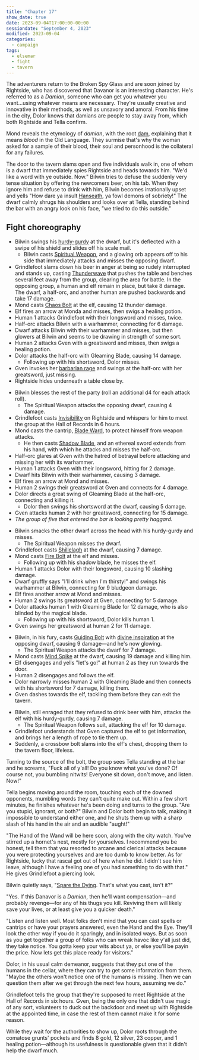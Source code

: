```yaml
---
title: "Chapter 17"
show_date: true
date: 2023-09-04T17:00:00-00:00
sessiondate: "September 4, 2023"
modified: 2023-09-04
categories:
  - campaign
tags:
  - elsemar
  - fight
  - tavern
---
```


The adventurers return to the Broken Spy Glass and are soon joined by Rightside,
who has discovered that Davanor is an interesting character. He's referred to as
a _Damian_, someone who can get you whatever you want...using whatever means are
necessary. They're usually creative and innovative in their methods, as well
as unsavory and amoral. From his time in the city, Dolor knows that damians are
people to stay away from, which both Rightside and Tella confirm.

Mond reveals the etymology of _damian_, with the root [dam](https://hebrew.jerusalemprayerteam.org/blood/),
explaining that it means _blood_ in the Old Language. They surmise that's why the woman
asked for a sample of their blood, their soul and personhood is the collateral for any failures.

The door to the tavern slams open and five individuals walk in, one of whom is
a dwarf that immediately spies Rightside and heads towards him. "We'd like a word
with ye outside. Now." Bilwin tries to defuse the suddenly very tense situation
by offering the newcomers beer, on his tab. When they ignore him and refuse to
drink with him, Bilwin becomes irrationally upset and yells "How dare ya insult
[Hanseath](https://www.thievesguild.cc/gods/god?godid=240), ya fowl demons of
sobriety!" The dwarf calmly shrugs his shoulders and looks over at Tella, standing
behind the bar with an angry look on his face, "we tried to do this outside."

## Fight choreography

<!-- Round 1 -->
*   Bilwin swings his [hurdy-gurdy](https://en.wikipedia.org/wiki/Hurdy-gurdy) at
    the dwarf, but it's deflected with a swipe of his shield and slides off his scale mail.
    *   Bilwin casts [Spiritual Weapon](https://www.dndbeyond.com/spells/spiritual-weapon),
        and a glowing orb appears off to his side that immediately attacks and
        misses the opposing dwarf.
*   Grindlefoot slams down his beer in anger at being so rudely interrupted and
    stands up, casting [Thunderwave](https://www.dndbeyond.com/spells/thunderwave)
    that pushes the table and benches several feet away from the group, clearing
    the area for battle. In the opposing group, a human and elf remain in place,
    but take 8 damage. The dwarf, a half-orc, and another human are pushed backwards
    and take 17 damage.
*   Mond casts [Chaos Bolt](http://dnd5e.wikidot.com/spell:chaos-bolt) at the elf,
    causing 12 thunder damage.
*   Elf fires an arrow at Monda and misses, then swigs a healing potion.
*   Human 1 attacks Grindlefoot with their longsword and misses, twice.
*   Half-orc attacks Bilwin with a warhammer, connecting for 6 damage.
*   Dwarf attacks Bilwin with their warhammer and misses, but then glowers
    at Bilwin and seems to be drawing in strength of some sort.
*   Human 2 attacks Gven with a greatsword and misses, then swigs a healing potion.
*   Dolor attacks the half-orc with Gleaming Blade, causing 14 damage.
    *   Following up with his shortsword, Dolor misses.
*   Gven invokes her [barbarian rage](https://www.thegamer.com/dungeons-dragons-dnd-barbarian-rage-explained-guide/)
    and swings at the half-orc with her greatsword, just missing.
*   Rightside hides underneath a table close by.

<!-- Round 2 -->
*   Bilwin blesses the rest of the party (roll an additional d4 for each attack roll).
    *   The Spiritual Weapon attacks the opposing dwarf, causing 4 damage.
*   Grindlefoot casts [Invisibility](dndbeyond.com/spells/invisibility)
    on Rightside and whispers for him to meet the group at the Hall of Records in 6 hours.
*   Mond casts the cantrip, [Blade Ward](http://dnd5e.wikidot.com/spell:blade-ward), to
    protect himself from weapon attacks.
    *   He then casts [Shadow Blade](http://dnd5e.wikidot.com/spell:shadow-blade), and an
        ethereal sword extends from his hand, with which he attacks and misses the half-orc.
*   Half-orc glares at Gven with the hatred of betrayal before attacking and missing her
    with its warhammer.
*   Human 1 attacks Gven with their longsword, hitting for 2 damage.
*   Dwarf hits Bilwin with their warhammer, causing 3 damage.
*   Elf fires an arrow at Mond and misses.
*   Human 2 swings their greatsword at Gven and connects for 4 damage.
*   Dolor directs a great swing of Gleaming Blade at the half-orc, connecting
    and killing it.
    *   Dolor then swings his shortsword at the dwarf, causing 5 damage.
*   Gven attacks human 2 with her greatsword, connecting for 15 damage.
*   _The group of five that entered the bar is looking pretty haggard._

<!-- Round 3 -->
*   Bilwin smacks the other dwarf across the head with his hurdy-gurdy and misses.
    *   The Spiritual Weapon misses the dwarf.
*   Grindlefoot casts [Shillelagh](https://www.dndbeyond.com/spells/shillelagh) at
    the dwarf, causing 7 damage.
*   Mond casts [Fire Bolt](https://www.dndbeyond.com/spells/fire-bolt) at the elf
    and misses.
    *   Following up with his shadow blade, he misses the elf.
*   Human 1 attacks Dolor with their longsword, causing 10 slashing damage.
*   Dwarf gruffly says "I'll drink when I'm thirsty!" and swings his warhammer
    at Bilwin, connecting for 9 bludgeon damage.
*   Elf fires another arrow at Mond and misses.
*   Human 2 swings its greatsword at Gven, connecting for 5 damage.
*   Dolor attacks human 1 with Gleaming Blade for 12 damage, who is also blinded
    by the magical blade.
    *   Following up with his shortsword, Dolor kills human 1.
*   Gven swings her greatsword at human 2 for 11 damage.

<!-- Round 4 -->
*   Bilwin, in his fury, casts [Guiding Bolt](https://www.dndbeyond.com/spells/guiding-bolt)
    with [divine inspiration](https://www.5esrd.com/database/classoption/divine-inspiration/)
    at the opposing dwarf, causing 9 damage—and he's now glowing.
    *   The Spiritual Weapon attacks the dwarf for 7 damage.
*   Mond casts [Mind Spike](http://dnd5e.wikidot.com/spell:mind-spike) at the
    dwarf, causing 19 damage and killing him.
*   Elf disengages and yells "let's go!" at human 2 as they run towards the door.
*   Human 2 disengages and follows the elf.
*   Dolor narrowly misses human 2 with Gleaming Blade and then connects with his
    shortsword for 7 damage, killing them.
*   Gven dashes towards the elf, tackling them before they can exit the tavern.

<!-- Round 5 -->
*   Bilwin, still enraged that they refused to drink beer with him, attacks the
    elf with his hurdy-gurdy, causing 7 damage.
    *   The Spiritual Weapon follows suit, attacking the elf for 10 damage.
*   Grindlefoot understands that Gven captured the elf to get information, and brings
    her a length of rope to tie them up.
*   Suddenly, a crossbow bolt slams into the elf's chest, dropping them to the tavern
    floor, lifeless.

Turning to the source of the bolt, the group sees Tella standing at the bar and he
screams, "Fuck all of y'all! Do you know what you've done? Of course not, you bumbling
nitwits! Everyone sit down, don't move, and listen. Now!"

Tella begins moving around the room, touching each of the downed opponents, mumbling
words they can't quite make out. Within a few short minutes, he finishes whatever
he's been doing and turns to the group. "Are you stupid, ignorant, or both?" Bilwin
and Dolor both begin to talk, making it impossible to understand either one, and he
shuts them up with a sharp slash of his hand in the air and an audible "aught!"

"The Hand of the Wand will be here soon, along with the city watch. You've stirred up
a hornet's nest, mostly for yourselves. I recommend you be honest, tell them that
you resorted to arcane and clerical attacks because you were protecting yourselves
and are too dumb to know better. As for Rightside, lucky that rascal got out of here
when he did. I didn't see him leave, although I have a feeling one of you had something
to do with that." He gives Grindlefoot a piercing look.

Bilwin quietly says, "[Spare the Dying](https://www.dndbeyond.com/spells/spare-the-dying).
That's what you cast, isn't it?"

"Yes. If this Danavor is a _Damian_, then he'll want compensation—and probably revenge—for
any of his thugs you kill. Reviving them will likely save your lives, or at least give
you a quicker death."

"Listen and listen well. Most folks don't mind that you can cast spells or cantrips
or have your prayers answered, even the Hand and the Eye. They'll look the
other way if you do it sparingly, and in isolated ways. But as soon as you get together
a group of folks who can wreak havoc like y'all just did, they take notice. You gotta keep
your wits about ya, or else you'll be payin the price. Now lets get this place ready
for visitors."

Dolor, in his usual calm demeanor, suggests that they put one of the humans in the
cellar, where they can try to get some information from them. "Maybe the others won't
notice one of the humans is missing. Then we can question them after we get through
the next few hours, assuming we do."

Grindlefoot tells the group that they're supposed to meet Rightside at the Hall of
Records in six hours. Gven, being the only one that didn't use magic of any sort,
volunteers to duck out the backdoor and meet up with Rightside at the appointed time,
in case the rest of them cannot make it for some reason.

While they wait for the authorities to show up, Dolor roots through the comatose
grunts' pockets and finds 8 gold, 12 silver, 23 copper, and 1 healing potion—although
its usefulness is questionable given that it didn't help the dwarf much.

<!-- https://oatcookies.neocities.org/dndmoney to convert copper, silver, gold, and more into CP -->
<!-- 8g 12s 23c divided 5 ways = 1g 8s 7c per character -->

<!-- em dash: — | kebyoard shortcut = Option + Shift + Dash (-) -->
